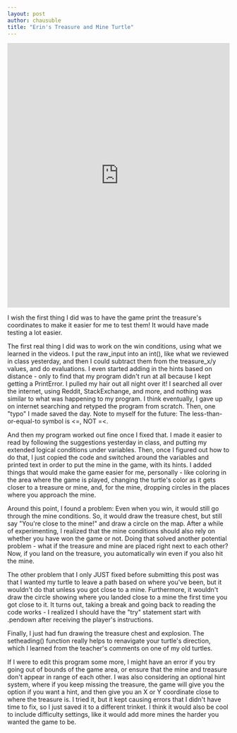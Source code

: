 ```yaml
--- 
layout: post
author: chausuble
title: "Erin's Treasure and Mine Turtle"
---
```


<iframe src="https://trinket.io/embed/python/0af9499cd7" width="100%" height="600" frameborder="0" marginwidth="0" marginheight="0" allowfullscreen></iframe>

I wish the first thing I did was to have the game print the treasure's coordinates to make it easier for me to test them!
It would have made testing a lot easier.

The first real thing I did was to work on the win conditions, using what we learned in the videos.
I put the raw_input into an int(), like what we reviewed in class yesterday, and then I could subtract
them from the treasure_x/y values, and do evaluations. I even started adding in the hints based on distance - only
to find that my program didn't run at all because I kept getting a PrintError. I pulled my hair out all night over it!
I searched all over the internet, using Reddit, StackExchange, and more, and nothing was similar to what was happening
to my program. I think eventually, I gave up on internet searching and retyped the program from scratch. Then, one "typo"
I made saved the day. Note to myself for the future: The less-than-or-equal-to symbol is <=, NOT =<.

And then my program worked out fine once I fixed that. I made it easier to read by following the suggestions yesterday
in class, and putting my extended logical conditions under variables. Then, once I figured out how to do that, I just copied
the code and switched around the variables and printed text in order to put the mine in the game, with its hints. I added
things that would make the game easier for me, personally - like coloring in the area where the game is played, changing the
turtle's color as it gets closer to a treasure or mine, and, for the mine, dropping circles in the places where you approach
the mine.

Around this point, I found a problem: Even when you win, it would still go through the mine conditions. So, it would draw
the treasure chest, but still say "You're close to the mine!" and draw a circle on the map. After a while of experimenting,
I realized that the mine conditions should also rely on whether you have won the game or not. Doing that solved another
potential problem - what if the treasure and mine are placed right next to each other? Now, if you land on the treasure,
you automatically win even if you also hit the mine.

The other problem that I only JUST fixed before submitting this post was that I wanted my turtle to leave a path based on where
you've been, but it wouldn't do that unless you got close to a mine. Furthermore, it wouldn't draw the circle showing where
you landed close to a mine the first time you got close to it. It turns out, taking a break and going back to reading the code
works - I realized I should have the "try" statement start with .pendown after receiving the player's instructions.

Finally, I just had fun drawing the treasure chest and explosion. The setheading() function really helps to renavigate your
turtle's direction, which I learned from the teacher's comments on one of my old turtles.

If I were to edit this program some more, I might have an error if you try going out of bounds of the game area, or ensure that
the mine and treasure don't appear in range of each other. I was also considering an optional hint system, where if you keep
missing the treasure, the game will give you the option if you want a hint, and then give you an X or Y coordinate close to where
the treasure is. I tried it, but it kept causing errors that I didn't have time to fix, so I just saved it to a different trinket.
I think it would also be cool to include difficulty settings, like it would add more mines the harder you wanted the game to be.
